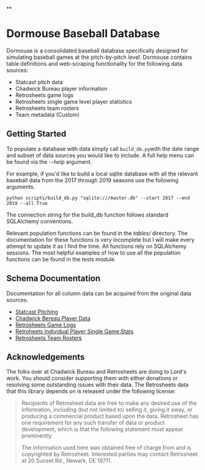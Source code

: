**

# Dormouse Baseball Database

Dormouse is a consolidated baseball database specifically designed for simulating baseball games at the pitch-by-pitch level. Dormouse contains table definitions and web-scraping functionality for the following data sources: 

 - Statcast pitch data
 - Chadwick Bureau player information
 - Retrosheets game logs
 - Retrosheets single game level player statistics
 - Retrosheets team rosters
 - Team metadata (Custom)

## Getting Started

To populate a database with data simply call `build_db.py`with the date range and subset of data sources you would like to include. A full help menu can be found via the *--help* argument.

For example, if you'd like to build a local sqlite database with all the relevant baseball data from the 2017 through 2019 seasons use the following arguments.

`python scripts/build_db.py "sqlite:///master.db" --start 2017 --end 2019 --all True`
 
The connection string for the build_db function follows standard SQLAlchemy conventions.

Relevant population functions can be found in the *tables/* directory. The documentation for these functions is very incomplete but I will make every attempt to update it as I find the time. All functions rely on SQLAlchemy sessions. The most helpful examples of how to use all the population functions can be found in the tests module.

## Schema Documentation

Documentation for all column data can be acquired from the original data sources.

 - [Statcast Pitching](https://baseballsavant.mlb.com/csv-docs)
 - [Chadwick Bereau Player Data](https://github.com/chadwickbureau/register)
 - [Retrosheets Game Logs](https://www.retrosheet.org/gamelogs/index.html)
 - [Retroheets Individual Player Single Game Stats](https://github.com/chadwickbureau/retrosplits)
 - [Retrosheets Team Rosters](https://www.retrosheet.org/game.htm)

## Acknowledgements

The folks over at Chadwick Bureau and Retrosheets are doing to Lord's work. You should consider supporting them with either donations or resolving some outstanding issues with their data. The Retrosheets data that this library depends on is released under the following license:

> Recipients of Retrosheet data are free to make any desired use of the 
> information, including (but not limited to) selling it, giving it
> away, or  producing a commercial product based upon the data.
> Retrosheet has one requirement for any such transfer of data or
> product development, which is that the following statement must appear
> prominently
> 
> 
> The information used here was obtained free of  charge from and is
> copyrighted by Retrosheet.  Interested  parties may contact Retrosheet
> at 20 Sunset Rd.,  Newark, DE 19711.

